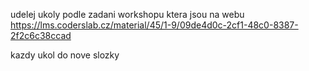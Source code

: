 udelej ukoly podle zadani workshopu ktera jsou na webu https://lms.coderslab.cz/material/45/1-9/09de4d0c-2cf1-48c0-8387-2f2c6c38ccad

kazdy ukol do nove slozky



